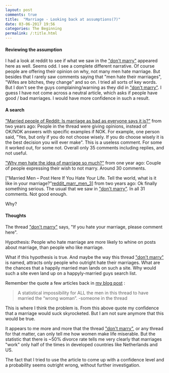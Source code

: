```yaml
---
layout: post
comments: true
title:  "Marriage - Looking back at assumptions(7)"
date: 03-06-2017 19:56
categories: The Beginning
permalink: /:title.html
---
```


#### Reviewing the assumption

I had a look at reddit to see if what we saw in the ["don't marry"][don't_marry] appeared here as well. Seems odd. I see a complete different narrative. Of course people are offering their opinion on why, not many men hate marriage. But besides that I rarely saw comments saying that "men hate their marriages", "Wifes are bitches, they change" and so on. I tried all sorts of key words. But I don't see the guys complaining/warning as they did in ["don't marry"][don't_marry]. I guess I have not come across a neutral article, which asks if people have good / bad marriages. I would have more confidence in such a result.

#### A search 
["Married people of Reddit: Is marriage as bad as everyone says it is?"][reddit_marr_men] from two years ago: People in the thread were giving opinions, instead of OK/NOK answers with specific examples if NOK. For example, one person said, "Yes, but only if you do not choose wisely. If you do choose wisely it is the best decision you will ever make". This is a useless comment. For some it worked out, for some not. Overall only 35 comments including replies, and not useful.

["Why men hate the idea of marriage so much?"][reddit_marr_men_2] from one year ago: Couple of people expressing their wish to not marry. Around 30 comments. 

["Married Men – Post Here If You Hate Your Life. Tell the world, what is it like in your marriage?"[reddit_marr_men_3]] from two years ago: Ok finally something serious. The usual that we saw in ["don't marry"][don't_marry]. In all 31 comments. Not good enough.

Why?
#### Thoughts

The thread ["don't marry"][don't_marry] says, "If you hate your marriage, please comment here". 

Hypothesis: People who hate marriage are more likely to whine on posts about marriage, than people who like marriage.

What if this hypothesis is true. And maybe the way this thread ["don't marry"][don't_marry] is named, attracts only people who outright hate their marriages. What are the chances that a happily married man lands on such a site. Why would such a site even land up on a happyly-married guys search list.

Remember the quote a few articles back in [my blog post][marr_thej] :
> A statistical impossibility for ALL the men in this thread to have married the “wrong woman”.
-someone in the thread

This is where I think the problem is. From this above quote my confidence that a marriage would suck skyrocketed. But I am not sure anymore that this would be true.

It appears to me more and more that the thread ["don't marry"][don't_marry], or any thread for that matter, can only tell me how women make life miserable. But the statistic that there is ~50% divorce rate tells me very clearly that marriages "work" only half of the times in developed countries like Netherlands and US. 

The fact that I tried to use the article to come up with a confidence level and a probability seems outright wrong, without further investigation.

[sex_stats]:http://healthresearchfunding.org/sexless-marriage-statistics/
[don't_marry]:https://dontmarry.wordpress.com/
[cryonics]:http://www.overcomingbias.com/2009/03/break-cryonics-down.html
[not_working]:http://mgtow.proboards.com/index.cgi?board=general&action=display&thread=415&page=1
[nl_mar_age]:http://www.iamexpat.nl/read-and-discuss/expat-page/news/the-dutch-getting-married-later-and-less-often
[daily_mail]:http://www.dailymail.co.uk/femail/article-3536424/How-times-week-REALLY-having-sex.html
[every_day]:https://www.everydayfamily.com/how-often-do-normal-couples-have-sex/
[wiki_divorce]:https://en.wikipedia.org/wiki/Divorce_demography
[scooby]:http://scoobysworkshop.com/bodybuilding-nutrition-made-simple/
[reddit_marr_men]:https://www.reddit.com/r/AskReddit/comments/31wlwy/serious_married_people_of_reddit_is_marriage_as/
[reddit_marr_men_2]:https://www.reddit.com/r/AskReddit/comments/473szp/why_men_hate_the_idea_of_marriage_so_much/
[reddit_marr_men_3]:https://www.reddit.com/r/AskReddit/comments/2ftvmj/married_men_post_here_if_you_hate_your_life_tell/
[marr_thej]:/marriage(2).html
